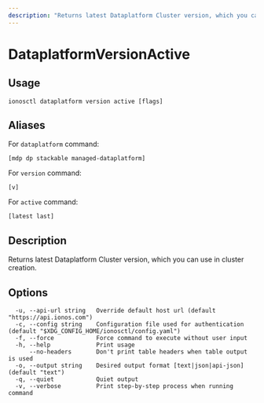 ```yaml
---
description: "Returns latest Dataplatform Cluster version, which you can use in cluster creation."
---
```


# DataplatformVersionActive

## Usage

```text
ionosctl dataplatform version active [flags]
```

## Aliases

For `dataplatform` command:

```text
[mdp dp stackable managed-dataplatform]
```

For `version` command:

```text
[v]
```

For `active` command:

```text
[latest last]
```

## Description

Returns latest Dataplatform Cluster version, which you can use in cluster creation.

## Options

```text
  -u, --api-url string   Override default host url (default "https://api.ionos.com")
  -c, --config string    Configuration file used for authentication (default "$XDG_CONFIG_HOME/ionosctl/config.yaml")
  -f, --force            Force command to execute without user input
  -h, --help             Print usage
      --no-headers       Don't print table headers when table output is used
  -o, --output string    Desired output format [text|json|api-json] (default "text")
  -q, --quiet            Quiet output
  -v, --verbose          Print step-by-step process when running command
```

